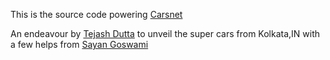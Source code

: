 This is the source code powering [Carsnet](https://carsnet.github.io)

An endeavour by [Tejash Dutta](https://www.facebook.com/tejash.datta) to unveil the super cars from Kolkata,IN with a few helps from [Sayan Goswami](http://github.com/Sayan98)
